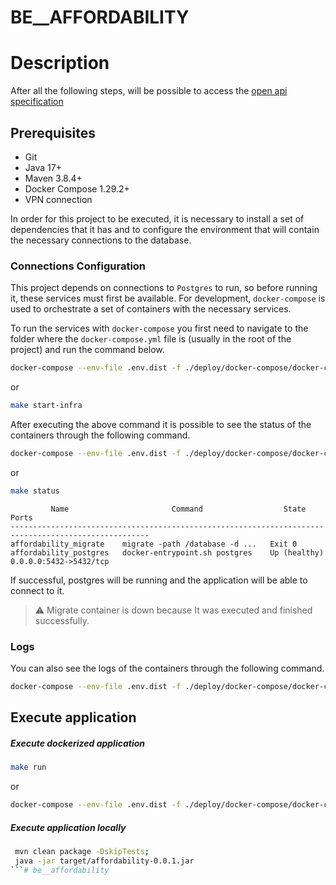 
# BE__AFFORDABILITY


# Description
After all the following steps, will be possible to access the [open api specification](https://127.0.0.1:8080/swagger-ui/index.html)

## Prerequisites
- Git
- Java 17+
- Maven 3.8.4+
- Docker Compose 1.29.2+
- VPN connection


In order for this project to be executed, it is necessary to install a set of dependencies that it has and to configure the environment that will contain the necessary connections to the database.


### Connections Configuration

This project depends on connections to `Postgres` to run, so before running it, these services must first be available. For development, `docker-compose` is used to orchestrate a set of containers with the necessary services.

To run the services with `docker-compose` you first need to navigate to the folder where the `docker-compose.yml` file is (usually in the root of the project) and run the command below.

```bash
docker-compose --env-file .env.dist -f ./deploy/docker-compose/docker-compose.yml up -d postgres migrate
```
or
```bash
make start-infra
```

After executing the above command it is possible to see the status of the containers through the following command.

```bash
docker-compose --env-file .env.dist -f ./deploy/docker-compose/docker-compose.yml ps
```
or
```bash
make status
```
```text
         Name                       Command                  State               Ports
-----------------------------------------------------------------------------------------------------
affordability_migrate    migrate -path /database -d ...   Exit 0 
affordability_postgres   docker-entrypoint.sh postgres    Up (healthy)   0.0.0.0:5432->5432/tcp
```
If successful, postgres will be running and the application will be able to connect to it.
> :warning: Migrate container is down because It was executed and finished successfully.


### Logs
You can also see the logs of the containers through the following command.

```bash
docker-compose --env-file .env.dist -f ./deploy/docker-compose/docker-compose.yml logs -f
```

## Execute application

##### Execute dockerized application
```bash
make run
```
or
```bash
docker-compose --env-file .env.dist -f ./deploy/docker-compose/docker-compose.yml up -d
```

##### Execute application locally
```bash
 mvn clean package -DskipTests;
 java -jar target/affordability-0.0.1.jar
```# be__affordability
